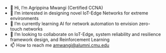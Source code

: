- 👋 Hi, I’m Agrippina Mwangi (Certified CCNA)
- 👀 I’m interested in designing novel IoT-Edge Networks for extreme environments
- 🌱 I’m currently learning AI for network automation to envision zero-touch networks
- 💞️ I’m looking to collaborate on IoT-Edge, system reliability and resilience framework design, and Reinforcement Learning
- 📫 How to reach me amwangi@alumni.cmu.edu

<!---
PinaPhD/PinaPhD is a ✨ special ✨ repository because its `README.md` (this file) appears on your GitHub profile.
You can click the Preview link to take a look at your changes.
--->
